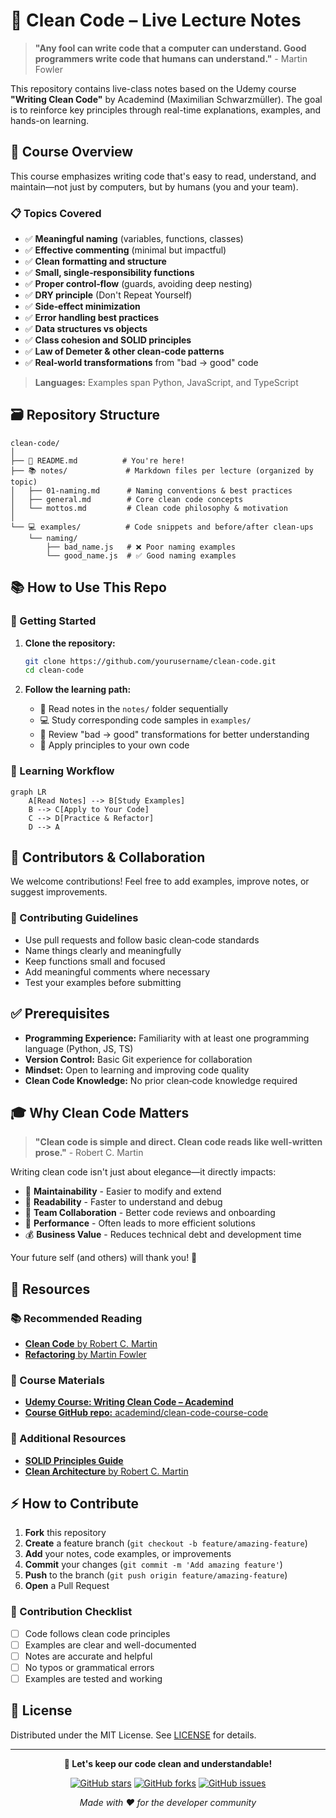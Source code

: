 # 🧼 Clean Code – Live Lecture Notes

> **"Any fool can write code that a computer can understand. Good programmers write code that humans can understand."** - Martin Fowler

This repository contains live-class notes based on the Udemy course **"Writing Clean Code"** by Academind (Maximilian Schwarzmüller). The goal is to reinforce key principles through real-time explanations, examples, and hands-on learning.

## 🎯 Course Overview

This course emphasizes writing code that's easy to read, understand, and maintain—not just by computers, but by humans (you and your team).

### 📋 Topics Covered

- ✅ **Meaningful naming** (variables, functions, classes)
- ✅ **Effective commenting** (minimal but impactful)
- ✅ **Clean formatting and structure**
- ✅ **Small, single‑responsibility functions**
- ✅ **Proper control‑flow** (guards, avoiding deep nesting)
- ✅ **DRY principle** (Don't Repeat Yourself)
- ✅ **Side‑effect minimization**
- ✅ **Error handling best practices**
- ✅ **Data structures vs objects**
- ✅ **Class cohesion and SOLID principles**
- ✅ **Law of Demeter & other clean‑code patterns**
- ✅ **Real‑world transformations** from "bad → good" code

> **Languages:** Examples span Python, JavaScript, and TypeScript

## 🗃️ Repository Structure

```
clean-code/
│
├── 📄 README.md          # You're here!
├── 📚 notes/             # Markdown files per lecture (organized by topic)
│   ├── 01-naming.md      # Naming conventions & best practices
│   ├── general.md        # Core clean code concepts
│   └── mottos.md         # Clean code philosophy & motivation
│
└── 💻 examples/          # Code snippets and before/after clean‑ups
    └── naming/
        ├── bad_name.js   # ❌ Poor naming examples
        └── good_name.js  # ✅ Good naming examples
```

## 📚 How to Use This Repo

### 🚀 Getting Started

1. **Clone the repository:**
   ```bash
   git clone https://github.com/yourusername/clean-code.git
   cd clean-code
   ```

2. **Follow the learning path:**
   - 📖 Read notes in the `notes/` folder sequentially
   - 💻 Study corresponding code samples in `examples/`
   - 🔄 Review "bad → good" transformations for better understanding
   - 🎯 Apply principles to your own code

### 📖 Learning Workflow

```mermaid
graph LR
    A[Read Notes] --> B[Study Examples]
    B --> C[Apply to Your Code]
    C --> D[Practice & Refactor]
    D --> A
```

## 🧩 Contributors & Collaboration

We welcome contributions! Feel free to add examples, improve notes, or suggest improvements.

### 🤝 Contributing Guidelines

- Use pull requests and follow basic clean‑code standards
- Name things clearly and meaningfully
- Keep functions small and focused
- Add meaningful comments where necessary
- Test your examples before submitting

## ✅ Prerequisites

- **Programming Experience:** Familiarity with at least one programming language (Python, JS, TS)
- **Version Control:** Basic Git experience for collaboration
- **Mindset:** Open to learning and improving code quality
- **Clean Code Knowledge:** No prior clean‑code knowledge required

## 🎓 Why Clean Code Matters

> **"Clean code is simple and direct. Clean code reads like well-written prose."** - Robert C. Martin

Writing clean code isn't just about elegance—it directly impacts:

- 🔧 **Maintainability** - Easier to modify and extend
- 📖 **Readability** - Faster to understand and debug
- 👥 **Team Collaboration** - Better code reviews and onboarding
- 🚀 **Performance** - Often leads to more efficient solutions
- 💰 **Business Value** - Reduces technical debt and development time

Your future self (and others) will thank you! 🎉

## 🎁 Resources

### 📚 Recommended Reading
- [**Clean Code** by Robert C. Martin](https://www.amazon.com/Clean-Code-Handbook-Software-Craftsmanship/dp/0132350882/)
- [**Refactoring** by Martin Fowler](https://www.amazon.com/Refactoring-Improving-Existing-Addison-Wesley-Signature/dp/0134757599)

### 🎥 Course Materials
- [**Udemy Course: Writing Clean Code – Academind**](https://www.udemy.com/course/writing-clean-code)
- [**Course GitHub repo:** academind/clean-code-course-code](https://github.com/academind/clean-code-course-code)

### 🔗 Additional Resources
- [**SOLID Principles Guide**](https://en.wikipedia.org/wiki/SOLID)
- [**Clean Architecture** by Robert C. Martin](https://www.amazon.com/Clean-Architecture-Craftsmans-Software-Structure/dp/0134494164)

## ⚡ How to Contribute

1. **Fork** this repository
2. **Create** a feature branch (`git checkout -b feature/amazing-feature`)
3. **Add** your notes, code examples, or improvements
4. **Commit** your changes (`git commit -m 'Add amazing feature'`)
5. **Push** to the branch (`git push origin feature/amazing-feature`)
6. **Open** a Pull Request

### 📝 Contribution Checklist

- [ ] Code follows clean code principles
- [ ] Examples are clear and well-documented
- [ ] Notes are accurate and helpful
- [ ] No typos or grammatical errors
- [ ] Examples are tested and working

## 📄 License

Distributed under the MIT License. See [LICENSE](LICENSE) for details.

---

<div align="center">

**🎉 Let's keep our code clean and understandable!**

[![GitHub stars](https://img.shields.io/github/stars/denizcansever/clean-code?style=social)](https://github.com/denizcansever/clean-code)
[![GitHub forks](https://img.shields.io/github/forks/denizcansever/clean-code?style=social)](https://github.com/denizcansever/clean-code)
[![GitHub issues](https://img.shields.io/github/issues/denizcansever/clean-code)](https://github.com/denizcansever/clean-code/issues)

*Made with ❤️ for the developer community*

</div>
